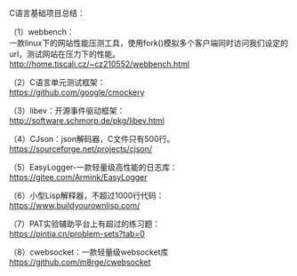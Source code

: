 C语言基础项目总结：

（1）webbench：  
一款linux下的网站性能压测工具，使用fork()模拟多个客户端同时访问我们设定的url，测试网站在压力下的性能。  
http://home.tiscali.cz/~cz210552/webbench.html

（2）C语言单元测试框架：  
https://github.com/google/cmockery

（3）libev：开源事件驱动框架：  
http://software.schmorp.de/pkg/libev.html

（4）CJson：json解码器，C文件只有500行。  
https://sourceforge.net/projects/cjson/

（5）EasyLogger-一款轻量级高性能的日志库：  
https://gitee.com/Armink/EasyLogger

（6）小型Lisp解释器，不超过1000行代码：  
https://www.buildyourownlisp.com/

（7）PAT实验辅助平台上有超过的练习题：  
https://pintia.cn/problem-sets?tab=0

（8）cwebsocket：一款轻量级websocket库  
https://github.com/m8rge/cwebsocket
